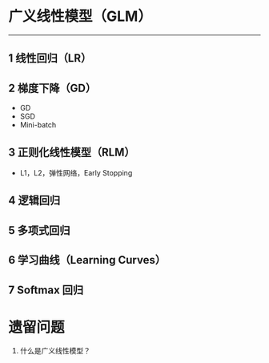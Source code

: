 # 广义线性模型（GLM）
---
## 1 线性回归（LR）
## 2 梯度下降（GD）
- GD
- SGD
- Mini-batch
## 3 正则化线性模型（RLM）
- L1，L2，弹性网络，Early Stopping
## 4 逻辑回归
## 5 多项式回归
## 6 学习曲线（Learning Curves）
## 7 Softmax 回归


# 遗留问题
1. 什么是广义线性模型？
